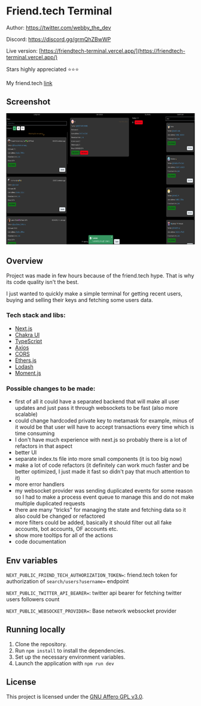 # Friend.tech Terminal

Author: https://twitter.com/webby_the_dev

Discord: https://discord.gg/grmQhZBwWP

Live version: [https://friendtech-terminal.vercel.app/](https://friendtech-terminal.vercel.app/)

Stars highly appreciated ⭐️⭐️⭐️

My friend.tech [link](https://www.friend.tech/rooms/0xFe0a69518CaE0174BF52481545A5c547DD3f252C)

## Screenshot

<img src="screenshot.png" width="765" height="350">

## Overview

Project was made in few hours because of the friend.tech hype. That is why its code quality isn't the best.

I just wanted to quickly make a simple terminal for getting recent users, buying and selling their keys and fetching some users data.

### Tech stack and libs:

- [Next.js](https://nextjs.org/)
- [Chakra UI](https://chakra-ui.com/)
- [TypeScript](https://www.typescriptlang.org/)
- [Axios](https://axios-http.com/)
- [CORS](https://github.com/expressjs/cors)
- [Ethers.js](https://docs.ethers.io/v5/)
- [Lodash](https://lodash.com/)
- [Moment.js](https://momentjs.com/)

### Possible changes to be made:

- first of all it could have a separated backend that will make all user updates and just pass it through websockets to be fast (also more scalable)
- could change hardcoded private key to metamask for example, minus of it would be that user will have to accept transactions every time which is time consuming
- I don't have much experience with next.js so probably there is a lot of refactors in that aspect
- better UI
- separate index.ts file into more small components (it is too big now)
- make a lot of code refactors (it definitely can work much faster and be better optimized, I just made it fast so didn't pay that much attention to it)
- more error handlers
- my websocket provider was sending duplicated events for some reason so I had to make a process event queue to manage this and do not make multiple duplicated requests
- there are many "tricks" for managing the state and fetching data so it also could be changed or refactored
- more filters could be added, basically it should filter out all fake accounts, bot accounts, OF accounts etc.
- show more tooltips for all of the actions
- code documentation

## Env variables

`NEXT_PUBLIC_FRIEND_TECH_AUTHORIZATION_TOKEN=`: friend.tech token for authorization of `search/users?username=` endpoint

`NEXT_PUBLIC_TWITTER_API_BEARER=`: twitter api bearer for fetching twitter users followers count

`NEXT_PUBLIC_WEBSOCKET_PROVIDER=`: Base network websocket provider

## Running locally

1. Clone the repository.
2. Run `npm install` to install the dependencies.
3. Set up the necessary environment variables.
4. Launch the application with `npm run dev`

## License

This project is licensed under the [GNU Affero GPL v3.0](./LICENSE).
